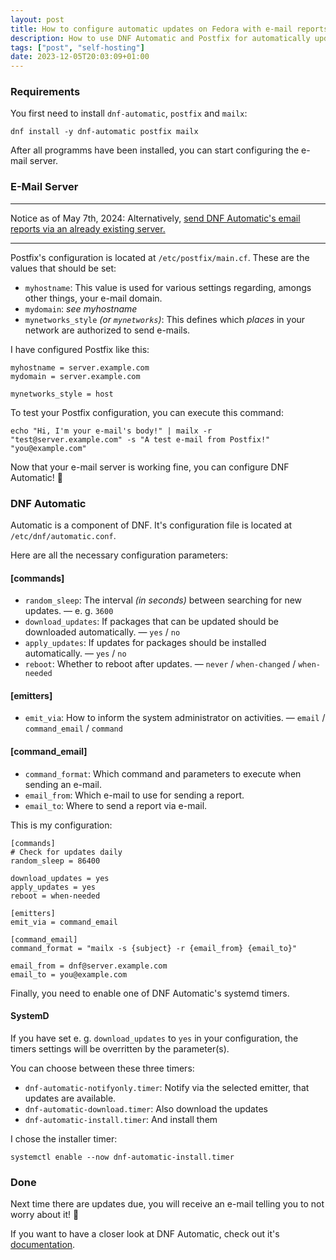 ```yaml
---
layout: post
title: How to configure automatic updates on Fedora with e-mail reports
description: How to use DNF Automatic and Postfix for automatically updating your Fedora server and sending reports via e-mail about the update.
tags: ["post", "self-hosting"]
date: 2023-12-05T20:03:09+01:00
---
```


### Requirements

You first need to install `dnf-automatic`, `postfix` and `mailx`:

```
dnf install -y dnf-automatic postfix mailx
```

After all programms have been installed, you can start configuring the e-mail server.

### E-Mail Server

---

Notice as of May 7th, 2024: Alternatively, [send DNF Automatic's email reports via an already existing server.](/blog/dnf-automatic-send-email-via-smtp-auth)

---

Postfix's configuration is located at `/etc/postfix/main.cf`. These are the values that should be set:

- `myhostname`: This value is used for various settings regarding, amongs other things, your e-mail domain.
- `mydomain`: *see myhostname*
- `mynetworks_style` *(or `mynetworks`)*: This defines which *places* in your network are authorized to send e-mails.

I have configured Postfix like this:

```
myhostname = server.example.com
mydomain = server.example.com

mynetworks_style = host
```

To test your Postfix configuration, you can execute this command:

```
echo "Hi, I'm your e-mail's body!" | mailx -r "test@server.example.com" -s "A test e-mail from Postfix!" "you@example.com"
```

Now that your e-mail server is working fine, you can configure DNF Automatic! 🤩

### DNF Automatic

Automatic is a component of DNF. It's configuration file is located at `/etc/dnf/automatic.conf`.

Here are all the necessary configuration parameters:

#### [commands]

- `random_sleep`: The interval *(in seconds)* between searching for new updates. — e. g. `3600`
- `download_updates`: If packages that can be updated should be downloaded automatically. — `yes` / `no`
- `apply_updates`: If updates for packages should be installed automatically. — `yes` / `no`
- `reboot`: Whether to reboot after updates. — `never` / `when-changed` / `when-needed`

#### [emitters]

- `emit_via`: How to inform the system administrator on activities. — `email` / `command_email` / `command`

#### [command_email]

- `command_format`: Which command and parameters to execute when sending an e-mail.
- `email_from`: Which e-mail to use for sending a report.
- `email_to`: Where to send a report via e-mail.

This is my configuration:

```
[commands]
# Check for updates daily
random_sleep = 86400

download_updates = yes
apply_updates = yes
reboot = when-needed

[emitters]
emit_via = command_email

[command_email]
command_format = "mailx -s {subject} -r {email_from} {email_to}"

email_from = dnf@server.example.com
email_to = you@example.com
```

Finally, you need to enable one of DNF Automatic's systemd timers.

#### SystemD

If you have set e. g. `download_updates` to `yes` in your configuration, the timers settings will be overritten by the parameter(s).

You can choose between these three timers:

- `dnf-automatic-notifyonly.timer`: Notify via the selected emitter, that updates are available.
- `dnf-automatic-download.timer`: Also download the updates
- `dnf-automatic-install.timer`: And install them

I chose the installer timer:

```
systemctl enable --now dnf-automatic-install.timer
```

### Done

Next time there are updates due, you will receive an e-mail telling you to not worry about it! 🥳

If you want to have a closer look at DNF Automatic, check out it's [documentation](https://dnf.readthedocs.io/en/latest/automatic.html).
